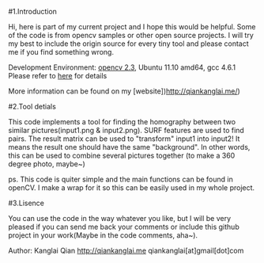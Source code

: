 #1.Introduction

Hi, here is part of my current project and I hope this would be helpful. Some of the code is from opencv samples or other open source projects. 
I will try my best to include the origin source for every tiny tool and please contact me if you find something wrong.

Development Environment: [opencv 2.3](https://launchpad.net/~gijzelaar/+archive/opencv2.3), Ubuntu 11.10 amd64, gcc 4.6.1
Please refer to [here](http://opencv.willowgarage.com/wiki/CompileOpenCVUsingLinux) for details

More information can be found on my [website])http://qiankanglai.me/)

#2.Tool detials

This code implements a tool for finding the homography between two similar pictures(input1.png & input2.png). SURF features are used to find pairs.
The result matrix can be used to "transform" input1 into input2! It means the result one should have the same "background". In other words, this can be used to combine several pictures together (to make a 360 degree photo, maybe~)

ps. This code is quiter simple and the main functions can be found in openCV. I make a wrap for it so this can be easily used in my whole project.

#3.Lisence

You can use the code in the way whatever you like, but I will be very pleased if you can send me back your comments or include this github project in your work(Maybe in the code comments, aha~).



Author:
Kanglai Qian
http://qiankanglai.me
qiankanglai[at]gmail[dot]com
